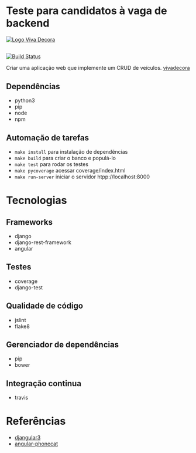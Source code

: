 # Teste para candidatos à vaga de backend

[![Logo Viva Decora](https://cdn.rawgit.com/vivadecora/backend-teste/master/vivadecora-logo.png)](https://www.vivadecora.com.br)

## 

[![Build Status](https://travis-ci.org/mfilipelino/vdbackend.svg?branch=master)](https://travis-ci.org/mfilipelino/vdbackend)

Criar uma aplicação web que implemente um CRUD de veículos. [vivadecora](https://github.com/vivadecora/backend-teste)

## Dependências

- python3
- pip
- node
- npm

## Automação de tarefas

- `make install` para instalação de dependências
- `make build` para criar o banco e populá-lo
- `make test` para rodar os testes 
- `make pycoverage` acessar coverage/index.html
- `make run-server` iniciar o servidor htpp://localhost:8000


# Tecnologias 

## Frameworks

- django
- django-rest-framework
- angular

## Testes

- coverage
- django-test

## Qualidade de código

- jslint
- flake8

## Gerenciador de dependências

- pip
- bower

## Integração continua

- travis

# Referências 

- [djangular3](https://github.com/tonylampada/djangular3)
- [angular-phonecat](https://github.com/angular/angular-phonecat)
